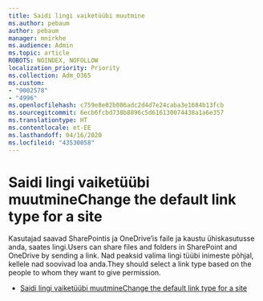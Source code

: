 ```yaml
---
title: Saidi lingi vaiketüübi muutmine
ms.author: pebaum
author: pebaum
manager: mnirkhe
ms.audience: Admin
ms.topic: article
ROBOTS: NOINDEX, NOFOLLOW
localization_priority: Priority
ms.collection: Adm_O365
ms.custom:
- "9002578"
- "4996"
ms.openlocfilehash: c759e8e02b086adc2d4d7e24caba3e1684b13fcb
ms.sourcegitcommit: 6ecb6fcbd738b8896c5d616130074438a1a6e357
ms.translationtype: HT
ms.contentlocale: et-EE
ms.lasthandoff: 04/16/2020
ms.locfileid: "43530058"
---
```

# <a name="change-the-default-link-type-for-a-site"></a><span data-ttu-id="41c72-102">Saidi lingi vaiketüübi muutmine</span><span class="sxs-lookup"><span data-stu-id="41c72-102">Change the default link type for a site</span></span>

<span data-ttu-id="41c72-103">Kasutajad saavad SharePointis ja OneDrive’is faile ja kaustu ühiskasutusse anda, saates lingi.</span><span class="sxs-lookup"><span data-stu-id="41c72-103">Users can share files and folders in SharePoint and OneDrive by sending a link.</span></span> <span data-ttu-id="41c72-104">Nad peaksid valima lingi tüübi inimeste põhjal, kellele nad soovivad loa anda.</span><span class="sxs-lookup"><span data-stu-id="41c72-104">They should select a link type based on the people to whom they want to give permission.</span></span>

- [<span data-ttu-id="41c72-105">Saidi lingi vaiketüübi muutmine</span><span class="sxs-lookup"><span data-stu-id="41c72-105">Change the default link type for a site</span></span>](https://docs.microsoft.com/sharepoint/change-default-sharing-link)
